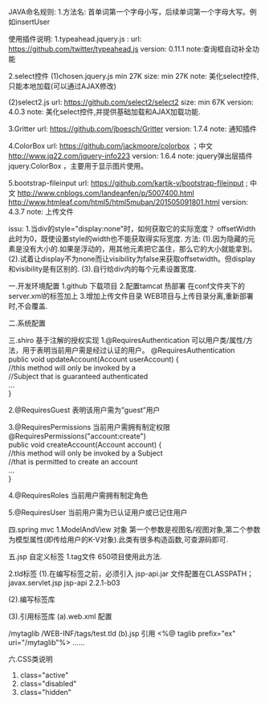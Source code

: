 JAVA命名规则:
1.方法名: 首单词第一个字母小写，后续单词第一个字母大写。例如insertUser

使用插件说明:
1.typeahead.jquery.js :
url: https://github.com/twitter/typeahead.js
version: 0.11.1
note:查询框自动补全功能

2.select控件
(1)chosen.jquery.js min 27K
size: min 27K
note: 美化select控件,只能本地加载(可以通过AJAX修改)

(2)select2.js 
url: https://github.com/select2/select2
size: min 67K
version: 4.0.3
note: 美化select控件,并提供基础加载和AJAX加载功能.

3.Gritter
url: https://github.com/jboesch/Gritter
version: 1.7.4
note: 通知插件

4.ColorBox
url: https://github.com/jackmoore/colorbox ；中文  http://www.jq22.com/jquery-info223
version: 1.6.4
note: jquery弹出层插件jquery.ColorBox ，主要用于显示图片使用。

5.bootstrap-fileinput
url:  https://github.com/kartik-v/bootstrap-fileinput ; 
中文 http://www.cnblogs.com/landeanfen/p/5007400.html http://www.htmleaf.com/html5/html5muban/201505091801.html
version: 4.3.7
note: 上传文件

issu:
1.当div的style="display:none"时，如何获取它的实际宽度？ offsetWidth此时为0，既使设置style的width也不能获取得实际宽度.
方法:
(1).因为隐藏的元素是没有大小的.如果是浮动的，用其他元素把它盖住，那么它的大小就能拿到。
(2).试着让display不为none而让visibility为false来获取offsetwidth。但display和visibility是有区别的.
(3).自行给div内的每个元素设置宽度.

一.开发环境配置
1.github 下载项目
2.配置tamcat 热部署
 在conf文件夹下的server.xml的<Host></Host>标签加上
 <Context docBase="D:\Users\algz\Desktop\资料\java\apache-tomcat-8.0.28\webapps\Framework" path="/algz" reloadable="false" />
3.增加上传文件目录
WEB项目与上传目录分离,重新部署时,不会覆盖.
<!--增加的 path="/虚拟名" docBase="虚拟路径"-->
<Context path="/upload" docBase="D:\upload\"  reloadable="true"/>

二.系统配置



三.shiro
基于注解的授权实现 
1.@RequiresAuthentication 可以用户类/属性/方法，用于表明当前用户需是经过认证的用户。 
@RequiresAuthentication  
public void updateAccount(Account userAccount) {  
    //this method will only be invoked by a   
    //Subject that is guaranteed authenticated  
    ...  
}  

2.@RequiresGuest 表明该用户需为”guest”用户 

3.@RequiresPermissions 当前用户需拥有制定权限 
@RequiresPermissions("account:create")  
public void createAccount(Account account) {  
    //this method will only be invoked by a Subject  
    //that is permitted to create an account  
    ...  
}  

4.@RequiresRoles 当前用户需拥有制定角色 

5.@RequiresUser 当前用户需为已认证用户或已记住用户 

四.spring mvc
1.ModelAndView 对象
第一个参数是视图名/视图对象,第二个参数为模型属性(即传给用户的K-V对象).此类有很多构造函数,可查源码即可.

五.jsp 自定义标签
1.tag文件
650项目使用此方法.

2.tld标签
(1).在编写标签之前，必须引入 jsp-api.jar 文件配置在CLASSPATH；
		<!-- jsp 自定义标签 -->
		<dependency>
			<groupId>javax.servlet.jsp</groupId>
			<artifactId>jsp-api</artifactId>
			<version>2.2.1-b03</version>
		</dependency>
		
(2).编写标签库

(3).引用标签库
(a).web.xml 配置
<!-- 自定义标签库 -->
<jsp-config>
    <taglib>
        <taglib-uri>/mytaglib</taglib-uri>                                     <!-- 标签库名称 -->
        <taglib-location>/WEB-INF/tags/test.tld</taglib-location>   <!-- 标签库路径 -->
    </taglib>
  </jsp-config>
(b).jsp 引用
  <%@ taglib prefix="ex" uri="/mytaglib"%>
  ......
  <ex:hello/>
  
六.CSS类说明
1. class="active"
2. class="disabled"
3. class="hidden"



